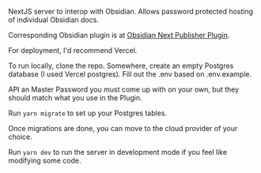 NextJS server to interop with Obsidian. Allows password protected hosting of individual Obsidian docs.

Corresponding Obsidian plugin is at [Obsidian Next Publisher Plugin](https://github.com/N-Argyle/Obsidian_Next_Publisher_Plugin).

For deployment, I'd recommend Vercel. 

To run locally, clone the repo. Somewhere, create an empty Postgres database (I used Vercel postgres). Fill out the .env based on .env.example. 

API an Master Password you must come up with on your own, but they should match what you use in the Plugin. 

Run `yarn migrate` to set up your Postgres tables. 

Once migrations are done, you can move to the cloud provider of your choice. 

Run `yarn dev` to run the server in development mode if you feel like modifying some code. 
